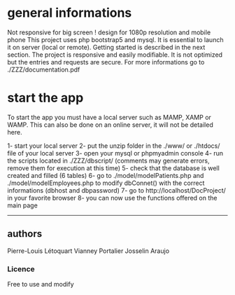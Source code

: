 # general informations

Not responsive for big screen ! design for 1080p resolution and mobile phone
This project uses php bootstrap5 and mysql. 
It is essential to launch it on server (local or remote). 
Getting started is described in the next section.
The project is responsive and easily modifiable.
It is not optimized but the entries and requests are secure.
For more informations go to ./ZZZ/documentation.pdf

# start the app

To start the app you must have a local server such as MAMP, XAMP or WAMP.
This can also be done on an online server, it will not be detailed here.

1- start your local server
2- put the unzip folder in the ./www/ or ./htdocs/ file of your local server
3- open your mysql or phpmyadmin console
4- run the scripts located in ./ZZZ/dbscript/ (comments may generate errors, remove them for execution at this time)
5- check that the database is well created and filled (6 tables)
6- go to ./model/modelPatients.php and ./model/modelEmployees.php to modify dbConnet() with the correct informations (dbhost and dbpassword)
7- go to http://localhost/DocProject/ in your favorite browser
8- you can now use the functions offered on the main page

---
## authors

Pierre-Louis Létoquart
Vianney Portalier
Josselin Araujo

### Licence

Free to use and modify
